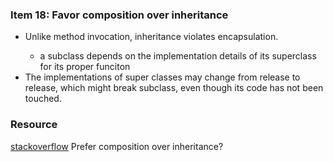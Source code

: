 ### Item 18: Favor composition over inheritance
<ul>
    <li>Unlike method invocation, inheritance violates encapsulation. </li>
    <ul>
        <li>a subclass depends on the implementation details of its superclass for its proper funciton</li>
    </ul>
    <li>The implementations of super classes may change from release to release, which might break subclass, even though its code has not been touched.</li>
</ul>

### Resource
[stackoverflow](https://stackoverflow.com/questions/49002/prefer-composition-over-inheritance) Prefer composition over inheritance?